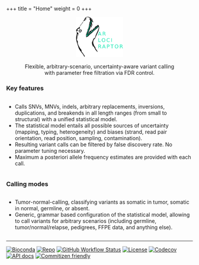 +++
title = "Home"
weight = 0
+++

<div style="text-align: center;">
<img src="varlociraptor-logo.svg" style="width: 25%">

Flexible, arbitrary-scenario, uncertainty-aware variant calling <br/> with parameter free filtration via FDR control.
</div>

<style>
ul {
  display: inline-block;
  text-align: left;
}
h1 {
  display: none;
}
</style>

<div style="text-align: left">

### Key features


* Calls SNVs, MNVs, indels, arbitrary replacements, inversions, duplications, and breakends in all length ranges (from small to structural) with a unified statistical model.
* The statistical model entails all possible sources of uncertainty (mapping, typing, heterogeneity) and biases (strand, read pair orientation, read position, sampling, contamination).
* Resulting variant calls can be filtered by false discovery rate. No parameter tuning necessary.
* Maximum a posteriori allele frequency estimates are provided with each call.

### Calling modes

* Tumor-normal-calling, classifying variants as somatic in tumor, somatic in normal, germline, or absent.
* Generic, grammar based configuration of the statistical model, allowing to call variants for arbitrary scenarios (including germline, tumor/normal/relapse, pedigrees, FFPE data, and anything else).

---

[![Bioconda](https://img.shields.io/conda/dn/bioconda/varlociraptor?label=bioconda%20downloads)](https://bioconda.github.io/recipes/varlociraptor/README.html)
[![Repo](https://img.shields.io/badge/code%20on-github-blue)](https://github.com/varlociraptor/varlociraptor)
[![GitHub Workflow Status](https://img.shields.io/github/workflow/status/varlociraptor/varlociraptor/CI/master?label=tests)](https://github.com/varlociraptor/varlociraptor/commits/master)
[![License](https://img.shields.io/github/license/varlociraptor/varlociraptor)](https://github.com/varlociraptor/varlociraptor/blob/master/LICENSE)
[![Codecov](https://img.shields.io/codecov/c/github/varlociraptor/varlociraptor/master.svg?label=test%20coverage)](https://codecov.io/gh/varlociraptor/varlociraptor)
[![API docs](https://img.shields.io/badge/API-documentation-blue.svg)](https://docs.rs/varlociraptor)
[![Commitizen friendly](https://img.shields.io/badge/commitizen-friendly-brightgreen.svg)](http://commitizen.github.io/cz-cli/)

</div>
